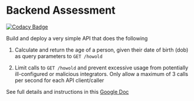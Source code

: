 # Backend Assessment

[![Codacy Badge](https://app.codacy.com/project/badge/Grade/c92643403d914c5b82865734262aaea6)](https://www.codacy.com/gh/johnebri/howoldapi/dashboard?utm_source=github.com&amp;utm_medium=referral&amp;utm_content=johnebri/howoldapi&amp;utm_campaign=Badge_Grade)

Build and deploy a very simple API that does the following

1.  Calculate and return the age of a person, given their date of birth (dob) as query parameters to `GET /howold`

2.  Limit calls to `GET /howold` and prevent excessive usage from potentially ill-configured or malicious integrators. Only allow a maximum of 3 calls per second for each API client/caller

See full details and instructions in this [Google Doc](https://docs.google.com/document/d/1ma5vKz0j34gwI9WYrZddMM1ENlQddGOVFJ5qdSq2QlQ)